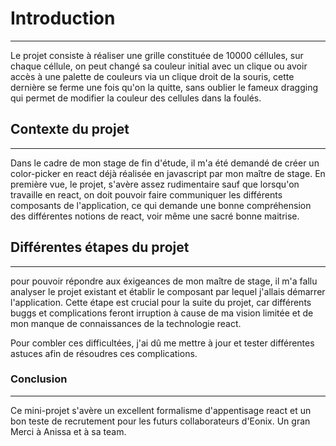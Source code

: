 # Introduction
---

Le projet consiste à réaliser une grille constituée de 10000 céllules, sur chaque céllule, on peut changé sa couleur initial avec un clique ou avoir accès à une palette de couleurs via  un clique droit de la souris, cette dernière se ferme une fois qu'on la quitte, sans oublier le fameux dragging qui permet de modifier la couleur des cellules dans la foulés.

## Contexte du projet
---

Dans le cadre de mon stage de fin d'étude, il m'a été demandé de créer un color-picker en react déjà réalisée en javascript par mon maître de stage.
En première vue, le projet, s'avère assez rudimentaire sauf que lorsqu'on travaille en react, on doit pouvoir faire communiquer les différents composants de l'application, ce qui demande une bonne compréhension des différentes notions de react, voir même une sacré bonne maitrise.


## Différentes étapes du projet
---
pour pouvoir répondre aux éxigeances de mon maître de stage, il m'a fallu analyser le projet existant et établir le composant par lequel j'allais démarrer l'application. Cette étape est crucial pour la suite du projet, car différents buggs et complications feront irruption à cause de ma vision limitée et de mon manque de connaissances de la technologie react.

Pour combler ces difficultées, j'ai dû me mettre à jour et tester différentes astuces afin de résoudres ces complications.

### Conclusion
---

Ce mini-projet s'avère un excellent formalisme d'appentisage react et un bon teste de recrutement pour les futurs collaborateurs d'Eonix.
Un gran Merci à Anissa et à sa team.
